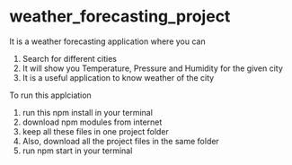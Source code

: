 # weather_forecasting_project

It is a weather forecasting application where you can

1. Search for different cities
2. It will show you Temperature, Pressure and Humidity for the given city
3. It is a useful application to know weather of the city


To run this applciation

1. run this npm install in your terminal
2. download npm modules from internet
3. keep all these files in one project folder
4. Also, download all the project files in the same folder
5. run npm start in your terminal
